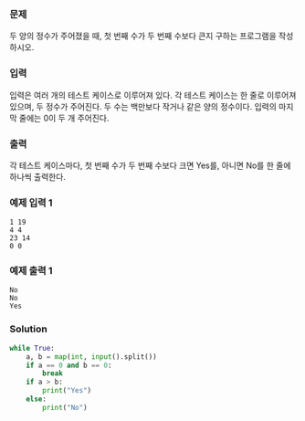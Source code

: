 ### 문제
두 양의 정수가 주어졌을 때, 첫 번째 수가 두 번째 수보다 큰지 구하는 프로그램을 작성하시오.

### 입력
입력은 여러 개의 테스트 케이스로 이루어져 있다. 각 테스트 케이스는 한 줄로 이루어져 있으며, 두 정수가 주어진다. 두 수는 백만보다 작거나 같은 양의 정수이다. 입력의 마지막 줄에는 0이 두 개 주어진다.

### 출력
각 테스트 케이스마다, 첫 번째 수가 두 번째 수보다 크면 Yes를, 아니면 No를 한 줄에 하나씩 출력한다.

### 예제 입력 1  

    1 19
    4 4
    23 14
    0 0
### 예제 출력 1 

    No
    No
    Yes
### Solution
```python
while True:
    a, b = map(int, input().split())
    if a == 0 and b == 0:
        break
    if a > b:
        print("Yes")
    else:
        print("No")
```
